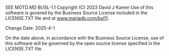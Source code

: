 SEE MOTD.MD
BUSL-1.1
Copyright (C) 2023 David J Kamer
Use of this software is govered by the Business Source License included in the LICENSE.TXT file and at www.mariadb.com/bsl11.

Change Date: 2025-4-1

On the date above, in accordance with the Business Source License, use of this software will be governed by the open source license specified in the LICENSE.TXT file.

